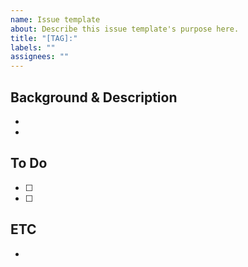 ```yaml
---
name: Issue template
about: Describe this issue template's purpose here.
title: "[TAG]:"
labels: ""
assignees: ""
---
```


## Background & Description

-
-

## To Do

- [ ]
- [ ]

## ETC

-

